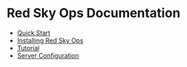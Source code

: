 # Red Sky Ops Documentation

- [Quick Start](quickstart.md)
- [Installing Red Sky Ops](install.md)
- [Tutorial](tutorial.md)
- [Server Configuration](remote.md)
